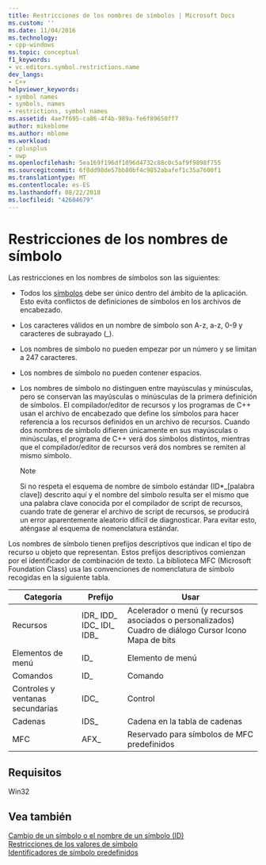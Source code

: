 ```yaml
---
title: Restricciones de los nombres de símbolos | Microsoft Docs
ms.custom: ''
ms.date: 11/04/2016
ms.technology:
- cpp-windows
ms.topic: conceptual
f1_keywords:
- vc.editors.symbol.restrictions.name
dev_langs:
- C++
helpviewer_keywords:
- symbol names
- symbols, names
- restrictions, symbol names
ms.assetid: 4ae7f695-ca86-4f4b-989a-fe6f89650ff7
author: mikeblome
ms.author: mblome
ms.workload:
- cplusplus
- uwp
ms.openlocfilehash: 5ea169f196df1096d4732c88c0c5af9f9898f755
ms.sourcegitcommit: 6f8dd98de57bb80bf4c9852abafef1c35a7600f1
ms.translationtype: MT
ms.contentlocale: es-ES
ms.lasthandoff: 08/22/2018
ms.locfileid: "42604679"
---
```

# <a name="symbol-name-restrictions"></a>Restricciones de los nombres de símbolo

Las restricciones en los nombres de símbolos son las siguientes:

- Todos los [símbolos](../windows/symbols-resource-identifiers.md) debe ser único dentro del ámbito de la aplicación. Esto evita conflictos de definiciones de símbolos en los archivos de encabezado.

- Los caracteres válidos en un nombre de símbolo son A-z, a-z, 0-9 y caracteres de subrayado (_).

- Los nombres de símbolo no pueden empezar por un número y se limitan a 247 caracteres.

- Los nombres de símbolo no pueden contener espacios.

- Los nombres de símbolo no distinguen entre mayúsculas y minúsculas, pero se conservan las mayúsculas o minúsculas de la primera definición de símbolos. El compilador/editor de recursos y los programas de C++  usan el archivo de encabezado que define los símbolos para hacer referencia a los recursos definidos en un archivo de recursos. Cuando dos nombres de símbolo difieren únicamente en sus mayúsculas o minúsculas, el programa de C++ verá dos símbolos distintos, mientras que el compilador/editor de recursos verá dos nombres se remiten al mismo símbolo.

   > [!NOTE]
   > Si no respeta el esquema de nombre de símbolo estándar (ID*_[palabra clave]) descrito aquí y el nombre del símbolo resulta ser el mismo que una palabra clave conocida por el compilador de script de recursos, cuando trate de generar el archivo de script de recursos, se producirá un error aparentemente aleatorio difícil de diagnosticar. Para evitar esto, aténgase al esquema de nomenclatura estándar.

Los nombres de símbolo tienen prefijos descriptivos que indican el tipo de recurso u objeto que representan. Estos prefijos descriptivos comienzan por el identificador de combinación de texto. La biblioteca MFC (Microsoft Foundation Class) usa las convenciones de nomenclatura de símbolo recogidas en la siguiente tabla.

|Categoría|Prefijo|Usar|
|--------------|------------|---------|
|Recursos|IDR_ IDD_ IDC_ IDI_ IDB_|Acelerador o menú (y recursos asociados o personalizados) Cuadro de diálogo Cursor Icono Mapa de bits|
|Elementos de menú|ID_|Elemento de menú|
|Comandos|ID_|Comando|
|Controles y ventanas secundarias|IDC_|Control|
|Cadenas|IDS_|Cadena en la tabla de cadenas|
|MFC|AFX_|Reservado para símbolos de MFC predefinidos|

## <a name="requirements"></a>Requisitos

Win32

## <a name="see-also"></a>Vea también

[Cambio de un símbolo o el nombre de un símbolo (ID)](../windows/changing-a-symbol-or-symbol-name-id.md)  
[Restricciones de los valores de símbolo](../windows/symbol-value-restrictions.md)  
[Identificadores de símbolo predefinidos](../windows/predefined-symbol-ids.md)